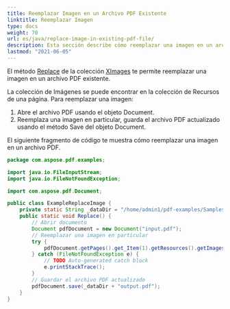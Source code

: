 ```yaml
---
title: Reemplazar Imagen en un Archivo PDF Existente
linktitle: Reemplazar Imagen
type: docs
weight: 70
url: es/java/replace-image-in-existing-pdf-file/
description: Esta sección describe cómo reemplazar una imagen en un archivo PDF existente utilizando una biblioteca Java.
lastmod: "2021-06-05"
---
```


El método [Replace](https://reference.aspose.com/pdf/java/com.aspose.pdf/XImageCollection#replace-int-java.io.InputStream-) de la colección [XImages](https://reference.aspose.com/pdf/java/com.aspose.pdf/XImageCollection) te permite reemplazar una imagen en un archivo PDF existente.

La colección de Imágenes se puede encontrar en la colección de Recursos de una página. Para reemplazar una imagen:

1. Abre el archivo PDF usando el objeto Document.
2. Reemplaza una imagen en particular, guarda el archivo PDF actualizado usando el método Save del objeto Document.

El siguiente fragmento de código te muestra cómo reemplazar una imagen en un archivo PDF.

```java
package com.aspose.pdf.examples;

import java.io.FileInputStream;
import java.io.FileNotFoundException;

import com.aspose.pdf.Document;

public class ExampleReplaceImage {
    private static String _dataDir = "/home/admin1/pdf-examples/Samples/";
    public static void Replace() {
        // Abrir documento
        Document pdfDocument = new Document("input.pdf");
        // Reemplazar una imagen en particular
        try {
            pdfDocument.getPages().get_Item(1).getResources().getImages().replace(1, new FileInputStream("lovely.jpg"));
        } catch (FileNotFoundException e) {
            // TODO Auto-generated catch block
            e.printStackTrace();
        }
        // Guardar el archivo PDF actualizado
        pdfDocument.save(_dataDir + "output.pdf");
    }
}
```